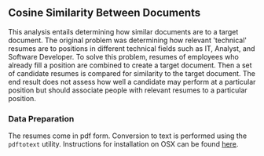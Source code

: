 ## Cosine Similarity Between Documents

This analysis entails determining how similar documents are to a target document.  The original problem was determining how relevant 'technical' resumes are to positions in different technical fields such as IT, Analyst, and Software Developer.  To solve this problem, resumes of employees who already fill a position are combined to create a target document.  Then a set of candidate resumes is compared for similarity to the target document.  The end result does not assess how well a candidate may perform at a particular position but should associate people with relevant resumes to a particular position.

### Data Preparation

The resumes come in pdf form.  Conversion to text is performed using the `pdftotext` utility.  Instructions for installation on OSX can be found [here](http://macappstore.org/pdftotext/).


